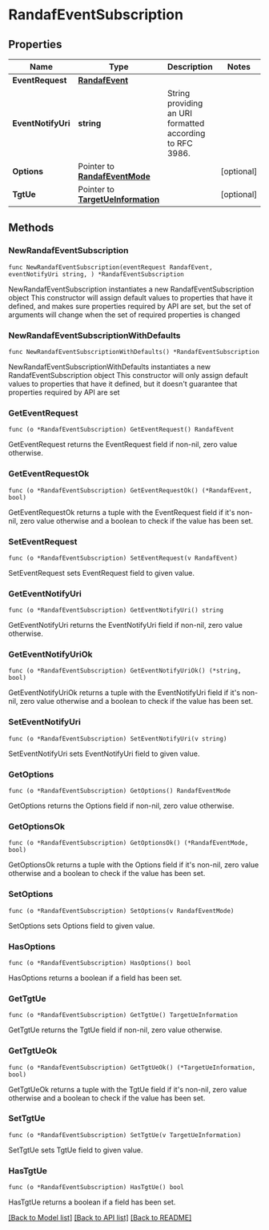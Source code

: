 # RandafEventSubscription

## Properties

Name | Type | Description | Notes
------------ | ------------- | ------------- | -------------
**EventRequest** | [**RandafEvent**](RandafEvent.md) |  | 
**EventNotifyUri** | **string** | String providing an URI formatted according to RFC 3986. | 
**Options** | Pointer to [**RandafEventMode**](RandafEventMode.md) |  | [optional] 
**TgtUe** | Pointer to [**TargetUeInformation**](TargetUeInformation.md) |  | [optional] 

## Methods

### NewRandafEventSubscription

`func NewRandafEventSubscription(eventRequest RandafEvent, eventNotifyUri string, ) *RandafEventSubscription`

NewRandafEventSubscription instantiates a new RandafEventSubscription object
This constructor will assign default values to properties that have it defined,
and makes sure properties required by API are set, but the set of arguments
will change when the set of required properties is changed

### NewRandafEventSubscriptionWithDefaults

`func NewRandafEventSubscriptionWithDefaults() *RandafEventSubscription`

NewRandafEventSubscriptionWithDefaults instantiates a new RandafEventSubscription object
This constructor will only assign default values to properties that have it defined,
but it doesn't guarantee that properties required by API are set

### GetEventRequest

`func (o *RandafEventSubscription) GetEventRequest() RandafEvent`

GetEventRequest returns the EventRequest field if non-nil, zero value otherwise.

### GetEventRequestOk

`func (o *RandafEventSubscription) GetEventRequestOk() (*RandafEvent, bool)`

GetEventRequestOk returns a tuple with the EventRequest field if it's non-nil, zero value otherwise
and a boolean to check if the value has been set.

### SetEventRequest

`func (o *RandafEventSubscription) SetEventRequest(v RandafEvent)`

SetEventRequest sets EventRequest field to given value.


### GetEventNotifyUri

`func (o *RandafEventSubscription) GetEventNotifyUri() string`

GetEventNotifyUri returns the EventNotifyUri field if non-nil, zero value otherwise.

### GetEventNotifyUriOk

`func (o *RandafEventSubscription) GetEventNotifyUriOk() (*string, bool)`

GetEventNotifyUriOk returns a tuple with the EventNotifyUri field if it's non-nil, zero value otherwise
and a boolean to check if the value has been set.

### SetEventNotifyUri

`func (o *RandafEventSubscription) SetEventNotifyUri(v string)`

SetEventNotifyUri sets EventNotifyUri field to given value.


### GetOptions

`func (o *RandafEventSubscription) GetOptions() RandafEventMode`

GetOptions returns the Options field if non-nil, zero value otherwise.

### GetOptionsOk

`func (o *RandafEventSubscription) GetOptionsOk() (*RandafEventMode, bool)`

GetOptionsOk returns a tuple with the Options field if it's non-nil, zero value otherwise
and a boolean to check if the value has been set.

### SetOptions

`func (o *RandafEventSubscription) SetOptions(v RandafEventMode)`

SetOptions sets Options field to given value.

### HasOptions

`func (o *RandafEventSubscription) HasOptions() bool`

HasOptions returns a boolean if a field has been set.

### GetTgtUe

`func (o *RandafEventSubscription) GetTgtUe() TargetUeInformation`

GetTgtUe returns the TgtUe field if non-nil, zero value otherwise.

### GetTgtUeOk

`func (o *RandafEventSubscription) GetTgtUeOk() (*TargetUeInformation, bool)`

GetTgtUeOk returns a tuple with the TgtUe field if it's non-nil, zero value otherwise
and a boolean to check if the value has been set.

### SetTgtUe

`func (o *RandafEventSubscription) SetTgtUe(v TargetUeInformation)`

SetTgtUe sets TgtUe field to given value.

### HasTgtUe

`func (o *RandafEventSubscription) HasTgtUe() bool`

HasTgtUe returns a boolean if a field has been set.


[[Back to Model list]](../README.md#documentation-for-models) [[Back to API list]](../README.md#documentation-for-api-endpoints) [[Back to README]](../README.md)


